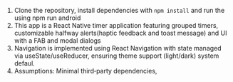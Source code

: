 1. Clone the repository, install dependencies with `npm install` and run the using npm run android
2. This app is a React Native timer application featuring grouped timers, customizable halfway alerts(haptic feedback and toast message) and UI with a FAB and modal dialogs
3. Navigation is implemented using React Navigation with state managed via useState/useReducer, ensuring theme support (light/dark) system defaul.
4. Assumptions: Minimal third‑party dependencies,
